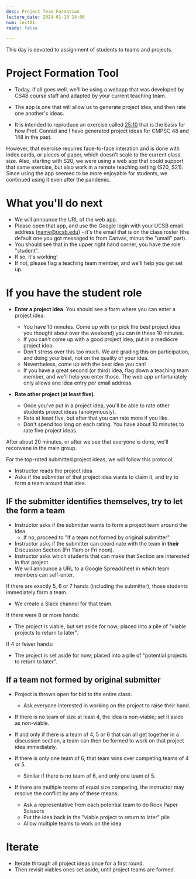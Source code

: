 ```yaml
---
desc: Project Team Formation
lecture_date: 2024-01-10 14:00
num: lect01
ready: false

---
```



This day is devoted to assignment of students to teams and projects.

# Project Formation Tool 

* Today, if all goes well, we'll be using a webapp that was developed by CS48 course staff and adapted by your current teaching team.

* The app is one that will allow us to generate project idea, and then rate one another's ideas.
* It is intended to reproduce an exercise called [25:10](http://www.liberatingstructures.com/12-2510-crowd-sourcing/)
  that is the basis for how Prof. Conrad and I have generated project ideas for CMPSC 48 and 148 in the past.

However, that exercise requires face-to-face interation and is done with index cards, or pieces of paper, which doesn't scale to the current class size. Also, starting with S20, we were using a web app that could support that same exercise, but also work in a remote teaching setting (S20, S21). Since using the app seemed to be more enjoyable for students, we continued using it even after the pandemic.    

# What you'll do next

* We will announce the URL of the web app.
* Please open that app, and use the Google login with your UCSB email address (name@ucsb.edu) - it's the email that is on the class roster (the default one you got messaged to from Canvas, minus the "umail" part).
* You should see that in the upper right hand corner, you have the role "student".
* If so, it's working!
* If not, please flag a teaching team member, and we'll help you get set up. 

# If you have the student role

* **Enter a project idea**. You should see a form where you can enter a project idea. 
  * You have 10 minutes.  Come up with (or pick the best project idea you thought about over the weekend) you can in these 10 minutes.
  * If you can't come up with a good project idea, put in a mediocre project idea.
  * Don't stress over this too much.  We are grading this on participation, and doing your best, not on 
    the quality of your idea.
  * Nevertheless, come up with the best idea you can!
  * If you have a great second (or third) idea, flag down a teaching team member, and we'll help you enter those. The web app unfortunately only allows one idea entry per email address.  

* **Rate other project (at least five)**.
  * Once you've put in a project idea, you'll be able to rate other students project ideas (anonymously).
  * Rate at least five, but after that you can rate more if you like.
  * Don't spend too long on each rating.  You have about 10 minutes to rate five project ideas.

After about 20 minutes, or after we see that everyone is done, we'll reconvene in the main group. 

For the top-rated submitted project ideas, we will follow this protocol:

* Instructor reads the project idea
* Asks if the submitter of that project idea wants to claim it, and try to form a team around that idea.

## IF the submitter identifies themselves, try to let the form a team

* Instructor asks if the submitter wants to form a project team around the idea
   * If no, proceed to "If a team not formed by original submitter"
* Instructor asks if the submitter can coordinate with the team in **their** Discussion Section (Fri 11am or Fri noon).
* Instructor asks which students that can make that Section are interested in that project.
* We will announce a URL to a Google Spreadsheet in which team members can self-enter.

If there are exactly 5, 6 or 7 hands (including the submitter), those students immediately form a team. 
* We create a Slack channel for that team. 

If there were 8 or more hands:
* The project is viable, but set aside for now; placed into a pile of "viable projects to return to later".

If 4 or fewer hands:
* The project is set aside for now; placed into a pile of "potential projects to return to later".

## If a team not formed by original submitter

* Project is thrown open for bid to the entire class.
   * Ask everyone interested in working on the project to raise their hand.

* If there is no team of size at least 4, the idea is non-viable; set it aside as non-viable.

* If and only if there is a team of 4, 5 or 6  that can all get together in a discussion section, a team can then be formed to work on that project idea immediately.

* If there is only one team of 6, that team wins over competing teams of 4 or 5.
   * Similar if there is no team of 6, and only one team of 5.
* If there are multiple teams of equal size competing, the instructor may resolve the conflict by any of these means:
   * Ask a representative from each potential team to do Rock Paper Scissors 
   * Put the idea back in the "viable project to return to later" pile
   * Allow multiple teams to work on the idea
   
# Iterate 

* Iterate through all project ideas once for a first round.
* Then revisit viables ones set aside, until project teams are formed.


